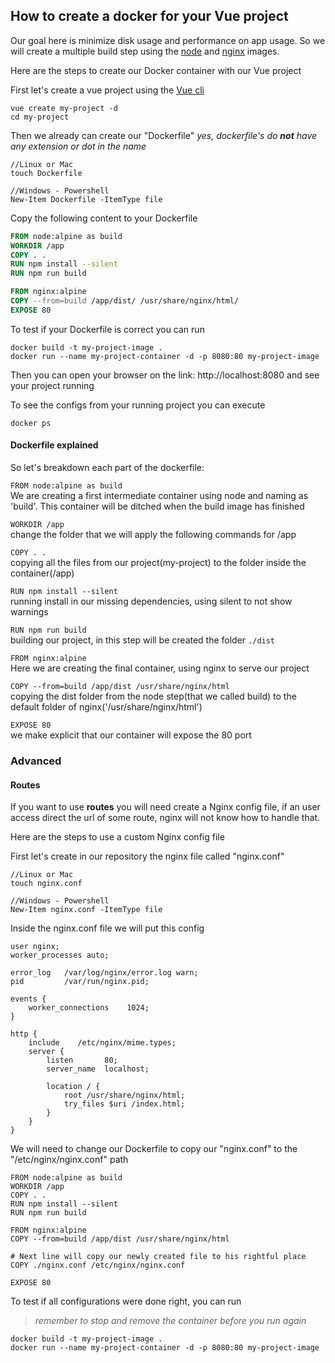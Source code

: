 ## How to create a docker for your Vue project

Our goal here is minimize disk usage and performance on app usage.
So we will create a multiple build step using the [node](https://nodejs.org/en/) and [nginx](https://www.nginx.com/) images.

Here are the steps to create our Docker container with our Vue project

First let's create a vue project using the [Vue cli](https://cli.vuejs.org/guide/installation.html)

```
vue create my-project -d
cd my-project
``` 

Then we already can create our "Dockerfile"
*yes, dockerfile's do **not** have any extension or dot in the name*

```
//Linux or Mac
touch Dockerfile

//Windows - Powershell
New-Item Dockerfile -ItemType file
```

 Copy the following content to your Dockerfile
 
 ```dockerfile
FROM node:alpine as build
WORKDIR /app
COPY . .
RUN npm install --silent
RUN npm run build

FROM nginx:alpine
COPY --from=build /app/dist/ /usr/share/nginx/html/
EXPOSE 80
```
 To test if your Dockerfile is correct you can run
 
 ```
 docker build -t my-project-image .
 docker run --name my-project-container -d -p 8080:80 my-project-image
 ```

Then you can open your browser on the link: http://localhost:8080 and see your project running

To see the configs from your running project you can execute
```
docker ps 
```

#### Dockerfile explained

So let's breakdown each part of the dockerfile:

`FROM node:alpine as build`<br/>
We are creating a first intermediate container using node and naming as 'build'. This container will be ditched when the build image has finished

`WORKDIR /app`<br/>
change the folder that we will apply the following commands for /app
 
`COPY . .`<br/>
copying all the files from our project(my-project) to the folder inside the container(/app)
 
`RUN npm install --silent`<br/>
running install in our missing dependencies, using silent to not show warnings
 
`RUN npm run build`<br/>
building our project, in this step will be created the folder `./dist`
 
`FROM nginx:alpine`<br/>
Here we are creating the final container, using nginx to serve our project
 
`COPY --from=build /app/dist /usr/share/nginx/html`<br/>
copying the dist folder from the node step(that we called build) to the default folder of nginx('/usr/share/nginx/html')

`EXPOSE 80`<br/>
we make explicit that our container will expose the 80 port

### Advanced

#### Routes
If you want to use **routes** you will need create a Nginx config file, if an user access direct the url of some route, nginx will not know how to handle that.

Here are the steps to use a custom Nginx config file


First let's create in our repository the nginx file called "nginx.conf"
```
//Linux or Mac
touch nginx.conf

//Windows - Powershell
New-Item nginx.conf -ItemType file
```

Inside the nginx.conf file we will put this config

```
user nginx;
worker_processes auto;

error_log   /var/log/nginx/error.log warn;
pid         /var/run/nginx.pid;

events {
    worker_connections    1024;
}

http {
    include    /etc/nginx/mime.types;
    server {
        listen       80;
        server_name  localhost;

        location / {
            root /usr/share/nginx/html;
            try_files $uri /index.html;
        }
    }
} 
```

We will need to change our Dockerfile to copy our "nginx.conf" to the "/etc/nginx/nginx.conf" path

```
FROM node:alpine as build
WORKDIR /app
COPY . .
RUN npm install --silent
RUN npm run build

FROM nginx:alpine
COPY --from=build /app/dist /usr/share/nginx/html

# Next line will copy our newly created file to his rightful place 
COPY ./nginx.conf /etc/nginx/nginx.conf

EXPOSE 80
```

To test if all configurations were done right, you can run<br/>
>*remember to stop and remove the container before you run again*
```
docker build -t my-project-image .
docker run --name my-project-container -d -p 8080:80 my-project-image
```